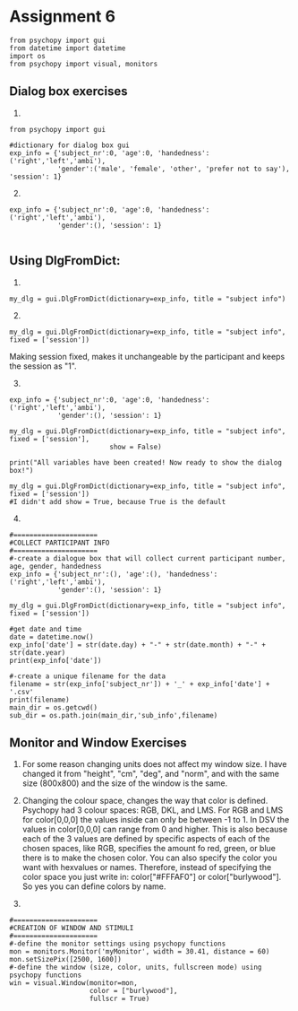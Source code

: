 # Assignment 6
```
from psychopy import gui
from datetime import datetime
import os
from psychopy import visual, monitors
```
## Dialog box exercises
1)
```
from psychopy import gui

#dictionary for dialog box gui
exp_info = {'subject_nr':0, 'age':0, 'handedness':('right','left','ambi'), 
            'gender':('male', 'female', 'other', 'prefer not to say'), 'session': 1}
```

2)
```
exp_info = {'subject_nr':0, 'age':0, 'handedness':('right','left','ambi'), 
            'gender':(), 'session': 1}
            
```
## Using DlgFromDict:
1)
```
my_dlg = gui.DlgFromDict(dictionary=exp_info, title = "subject info")
```
2)
```
my_dlg = gui.DlgFromDict(dictionary=exp_info, title = "subject info", fixed = ['session'])
```
Making session fixed, makes it unchangeable by the participant and keeps the session as "1".

3)
```
exp_info = {'subject_nr':0, 'age':0, 'handedness':('right','left','ambi'), 
            'gender':(), 'session': 1}

my_dlg = gui.DlgFromDict(dictionary=exp_info, title = "subject info", fixed = ['session'],
                         show = False)

print("All variables have been created! Now ready to show the dialog box!")

my_dlg = gui.DlgFromDict(dictionary=exp_info, title = "subject info", fixed = ['session'])
#I didn't add show = True, because True is the default
```
4)
```
#=====================
#COLLECT PARTICIPANT INFO
#=====================
#-create a dialogue box that will collect current participant number, age, gender, handedness
exp_info = {'subject_nr':(), 'age':(), 'handedness':('right','left','ambi'), 
            'gender':(), 'session': 1}

my_dlg = gui.DlgFromDict(dictionary=exp_info, title = "subject info", fixed = ['session'])

#get date and time
date = datetime.now()
exp_info['date'] = str(date.day) + "-" + str(date.month) + "-" + str(date.year)
print(exp_info['date'])

#-create a unique filename for the data
filename = str(exp_info['subject_nr']) + '_' + exp_info['date'] + '.csv'
print(filename)
main_dir = os.getcwd()
sub_dir = os.path.join(main_dir,'sub_info',filename)

```
## Monitor and Window Exercises
1) For some reason changing units does not affect my window size. I have changed it from "height", "cm", "deg", and "norm", and with the same size (800x800)
and the size of the window is the same.

2) Changing the colour space, changes the way that color is defined. Psychopy had 3 colour spaces: RGB, DKL, and LMS. For RGB and LMS for color[0,0,0] the values
inside can only be between -1 to 1. In DSV the values in color[0,0,0] can range from 0 and higher. This is also because each of the 3 values are defined by specific
aspects of each of the chosen spaces, like RGB, specifies the amount fo red, green, or blue there is to make the chosen color. You can also specify the color you want with hexvalues or names.
Therefore, instead of specifying the color space you just write in: color["#FFFAF0"] or color["burlywood"]. So yes you can define colors by name.

3)
```
#=====================
#CREATION OF WINDOW AND STIMULI
#=====================
#-define the monitor settings using psychopy functions
mon = monitors.Monitor('myMonitor', width = 30.41, distance = 60)
mon.setSizePix([2500, 1600])
#-define the window (size, color, units, fullscreen mode) using psychopy functions
win = visual.Window(monitor=mon, 
                    color = ["burlywood"], 
                    fullscr = True)
```
